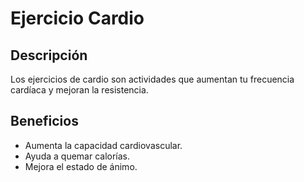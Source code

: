 # Ejercicio Cardio
## Descripción
Los ejercicios de cardio son actividades que aumentan tu frecuencia cardíaca y mejoran la resistencia.
## Beneficios
- Aumenta la capacidad cardiovascular.
- Ayuda a quemar calorías.
- Mejora el estado de ánimo.